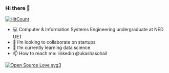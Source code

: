 ### Hi there 👋

<!--
**ukashasohail/ukashasohail** is a ✨ _special_ ✨ repository because its `README.md` (this file) appears on your GitHub profile.

Here are some ideas to get you started:

- 🔭 I’m currently working on ...
- 🌱 I’m currently learning ...
- 👯 I’m looking to collaborate on ...
- 🤔 I’m looking for help with ...
- 💬 Ask me about ...
- 📫 How to reach me: ...
- 😄 Pronouns: ...
- ⚡ Fun fact: ...
-->


[![HitCount](http://hits.dwyl.com/ukashasohail/ukashasohail.svg)](http://hits.dwyl.com/ukashasohail/ukashasohail)

- 💻 Computer & Information Systems Engineering undergraduate at NED UET  
- 👯 I’m looking to collaborate on startups
- 🌱 I’m currently learning data science
- 📫 How to reach me: linkedin @ukashasohail

[![Open Source Love svg3](https://badges.frapsoft.com/os/v3/open-source.svg?v=103)](https://github.com/ukashasohail)
